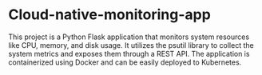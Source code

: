 # Cloud-native-monitoring-app
This project is a Python Flask application that monitors system resources like CPU, memory, and disk usage. It utilizes the psutil library to collect the system metrics and exposes them through a REST API. The application is containerized using Docker and can be easily deployed to Kubernetes.
